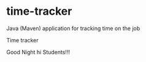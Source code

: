 # time-tracker
Java (Maven) application for tracking time on the job

Time tracker

Good Night hi Students!!!
